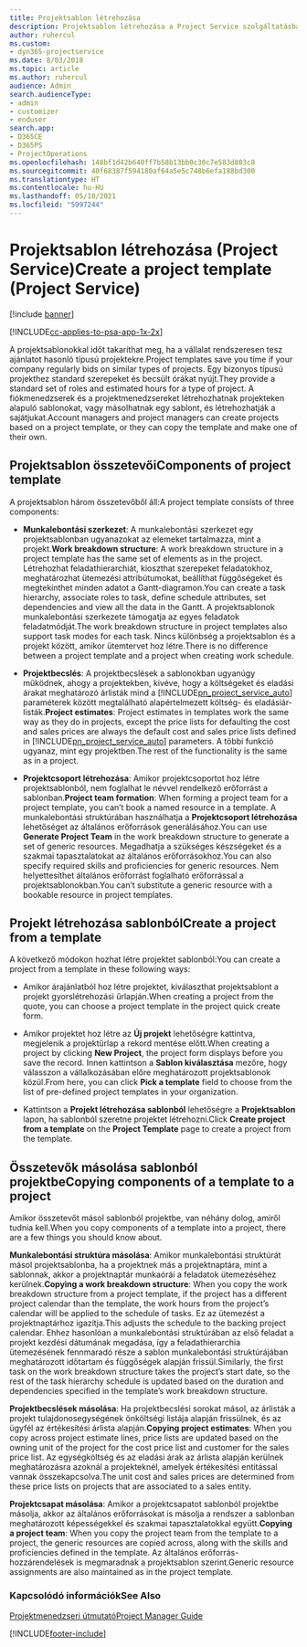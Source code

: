 ```yaml
---
title: Projektsablon létrehozása
description: Projektsablon létrehozása a Project Service szolgáltatásban
author: ruhercul
ms.custom:
- dyn365-projectservice
ms.date: 8/03/2018
ms.topic: article
ms.author: ruhercul
audience: Admin
search.audienceType:
- admin
- customizer
- enduser
search.app:
- D365CE
- D365PS
- ProjectOperations
ms.openlocfilehash: 148bf1d42b640ff7b58b13bb0c30c7e583d803c8
ms.sourcegitcommit: 40f68387f594180af64a5e5c748b6efa188bd300
ms.translationtype: HT
ms.contentlocale: hu-HU
ms.lasthandoff: 05/10/2021
ms.locfileid: "5997244"
---
```

# <a name="create-a-project-template-project-service"></a><span data-ttu-id="eb1e7-103">Projektsablon létrehozása (Project Service)</span><span class="sxs-lookup"><span data-stu-id="eb1e7-103">Create a project template (Project Service)</span></span>

[!include [banner](../includes/psa-now-project-operations.md)]

[!INCLUDE[cc-applies-to-psa-app-1x-2x](../includes/cc-applies-to-psa-app-1x-2x.md)]

<span data-ttu-id="eb1e7-104">A projektsablonokkal időt takaríthat meg, ha a vállalat rendszeresen tesz ajánlatot hasonló típusú projektekre.</span><span class="sxs-lookup"><span data-stu-id="eb1e7-104">Project templates save you time if your company regularly bids on similar types of projects.</span></span> <span data-ttu-id="eb1e7-105">Egy bizonyos típusú projekthez standard szerepeket és becsült órákat nyújt.</span><span class="sxs-lookup"><span data-stu-id="eb1e7-105">They provide a standard set of roles and estimated hours for a type of project.</span></span> <span data-ttu-id="eb1e7-106">A fiókmenedzserek és a projektmenedzsereket létrehozhatnak projekteken alapuló sablonokat, vagy másolhatnak egy sablont, és létrehozhatják a sajátjukat.</span><span class="sxs-lookup"><span data-stu-id="eb1e7-106">Account managers and project managers can create projects based on a project template, or they can copy the template and make one of their own.</span></span>  
  
## <a name="components-of-project-template"></a><span data-ttu-id="eb1e7-107">Projektsablon összetevői</span><span class="sxs-lookup"><span data-stu-id="eb1e7-107">Components of project template</span></span>
 <span data-ttu-id="eb1e7-108">A projektsablon három összetevőből áll:</span><span class="sxs-lookup"><span data-stu-id="eb1e7-108">A project template consists of three components:</span></span>  
  
- <span data-ttu-id="eb1e7-109">**Munkalebontási szerkezet**: A munkalebontási szerkezet egy projektsablonban ugyanazokat az elemeket tartalmazza, mint a projekt.</span><span class="sxs-lookup"><span data-stu-id="eb1e7-109">**Work breakdown structure**: A work breakdown structure in a project template has the same set of elements as in the project.</span></span> <span data-ttu-id="eb1e7-110">Létrehozhat feladathierarchiát, kioszthat szerepeket feladatokhoz, meghatározhat ütemezési attribútumokat, beállíthat függőségeket és megtekinthet minden adatot a Gantt-diagramon.</span><span class="sxs-lookup"><span data-stu-id="eb1e7-110">You can create a task hierarchy, associate roles to task, define schedule attributes, set dependencies and view all the data in the Gantt.</span></span> <span data-ttu-id="eb1e7-111">A projektsablonok munkalebontási szerkezete támogatja az egyes feladatok feladatmódját.</span><span class="sxs-lookup"><span data-stu-id="eb1e7-111">The work breakdown structure in project templates also support task modes for each task.</span></span> <span data-ttu-id="eb1e7-112">Nincs különbség a projektsablon és a projekt között, amikor ütemtervet hoz létre.</span><span class="sxs-lookup"><span data-stu-id="eb1e7-112">There is no difference between a project template and a project when creating work schedule.</span></span>  
  
- <span data-ttu-id="eb1e7-113">**Projektbecslés**: A projektbecslések a sablonokban ugyanúgy működnek, ahogy a projektekben, kivéve, hogy a költségeket és eladási árakat meghatározó árlisták mind a [!INCLUDE[pn_project_service_auto](../includes/pn-project-service-auto.md)] paraméterek között megtalálható alapértelmezett költség- és eladásiár-listák.</span><span class="sxs-lookup"><span data-stu-id="eb1e7-113">**Project estimates**: Project estimates in templates work the same way as they do in projects, except the price lists for defaulting the cost and sales prices are always the default cost and sales price lists defined in [!INCLUDE[pn_project_service_auto](../includes/pn-project-service-auto.md)] parameters.</span></span> <span data-ttu-id="eb1e7-114">A többi funkció ugyanaz, mint egy projektben.</span><span class="sxs-lookup"><span data-stu-id="eb1e7-114">The rest of the functionality is the same as in a project.</span></span>  
  
- <span data-ttu-id="eb1e7-115">**Projektcsoport létrehozása**: Amikor projektcsoportot hoz létre projektsablonból, nem foglalhat le névvel rendelkező erőforrást a sablonban.</span><span class="sxs-lookup"><span data-stu-id="eb1e7-115">**Project team formation**: When forming a project team for a project template, you can’t book a named resource in a template.</span></span> <span data-ttu-id="eb1e7-116">A munkalebontási struktúrában használhatja a **Projektcsoport létrehozása** lehetőséget az általános erőforrások generálásához.</span><span class="sxs-lookup"><span data-stu-id="eb1e7-116">You can use **Generate Project Team** in the work breakdown structure to generate a set of generic resources.</span></span> <span data-ttu-id="eb1e7-117">Megadhatja a szükséges készségeket és a szakmai tapasztalatokat az általános erőforrásokhoz.</span><span class="sxs-lookup"><span data-stu-id="eb1e7-117">You can also specify required skills and proficiencies for generic resources.</span></span> <span data-ttu-id="eb1e7-118">Nem helyettesíthet általános erőforrást foglalható erőforrással a projektsablonokban.</span><span class="sxs-lookup"><span data-stu-id="eb1e7-118">You can’t substitute a generic resource with a bookable resource in project templates.</span></span>  
  
## <a name="create-a-project-from-a-template"></a><span data-ttu-id="eb1e7-119">Projekt létrehozása sablonból</span><span class="sxs-lookup"><span data-stu-id="eb1e7-119">Create a project from a template</span></span>  
 <span data-ttu-id="eb1e7-120">A következő módokon hozhat létre projektet sablonból:</span><span class="sxs-lookup"><span data-stu-id="eb1e7-120">You can create a project from a template in these following ways:</span></span>  
  
-   <span data-ttu-id="eb1e7-121">Amikor árajánlatból hoz létre projektet, kiválaszthat projektsablont a projekt gyorslétrehozási űrlapján.</span><span class="sxs-lookup"><span data-stu-id="eb1e7-121">When creating a project from the quote, you can choose a project template in the project quick create form.</span></span>  
  
-   <span data-ttu-id="eb1e7-122">Amikor projektet hoz létre az **Új projekt** lehetőségre kattintva, megjelenik a projektűrlap a rekord mentése előtt.</span><span class="sxs-lookup"><span data-stu-id="eb1e7-122">When creating a project by clicking **New Project**, the project form displays before you save the record.</span></span> <span data-ttu-id="eb1e7-123">Innen kattintson a **Sablon kiválasztása** mezőre, hogy válasszon a vállalkozásában előre meghatározott projektsablonok közül.</span><span class="sxs-lookup"><span data-stu-id="eb1e7-123">From here, you can click **Pick a template** field to choose from the list of pre-defined project templates in your organization.</span></span>  
  
-   <span data-ttu-id="eb1e7-124">Kattintson a **Projekt létrehozása sablonból** lehetőségre a **Projektsablon** lapon, ha sablonból szeretne projektet létrehozni.</span><span class="sxs-lookup"><span data-stu-id="eb1e7-124">Click **Create project from a template** on the **Project Template** page to create a project from the template.</span></span>  
  
## <a name="copying-components-of-a-template-to-a-project"></a><span data-ttu-id="eb1e7-125">Összetevők másolása sablonból projektbe</span><span class="sxs-lookup"><span data-stu-id="eb1e7-125">Copying components of a template to a project</span></span>  
 <span data-ttu-id="eb1e7-126">Amikor összetevőt másol sablonból projektbe, van néhány dolog, amiről tudnia kell.</span><span class="sxs-lookup"><span data-stu-id="eb1e7-126">When you copy components of a template into a project, there are a few things you should know about.</span></span>  
  
 <span data-ttu-id="eb1e7-127">**Munkalebontási struktúra másolása**: Amikor munkalebontási struktúrát másol projektsablonba, ha a projektnek más a projektnaptára, mint a sablonnak, akkor a projektnaptár munkaórái a feladatok ütemezéséhez kerülnek.</span><span class="sxs-lookup"><span data-stu-id="eb1e7-127">**Copying a work breakdown structure**: When you copy the work breakdown structure from a project template, if the project has a different project calendar than the template, the work hours from the project’s calendar will be applied to the schedule of tasks.</span></span> <span data-ttu-id="eb1e7-128">Ez az ütemezést a projektnaptárhoz igazítja.</span><span class="sxs-lookup"><span data-stu-id="eb1e7-128">This adjusts the schedule to the backing project calendar.</span></span> <span data-ttu-id="eb1e7-129">Ehhez hasonlóan a munkalebontási struktúrában az első feladat a projekt kezdési dátumának megadása, így a feladathierarchia ütemezésének fennmaradó része a sablon munkalebontási struktúrájában meghatározott időtartam és függőségek alapján frissül.</span><span class="sxs-lookup"><span data-stu-id="eb1e7-129">Similarly, the first task on the work breakdown structure takes the project’s start date, so the rest of the task hierarchy schedule is updated based on the duration and dependencies specified in the template’s work breakdown structure.</span></span>  
  
 <span data-ttu-id="eb1e7-130">**Projektbecslések másolása**: Ha projektbecslési sorokat másol, az árlisták a projekt tulajdonosegységének önköltségi listája alapján frissülnek, és az ügyfél az értékesítési árlista alapján.</span><span class="sxs-lookup"><span data-stu-id="eb1e7-130">**Copying project estimates**: When you copy across project estimate lines, price lists are updated based on the owning unit of the project for the cost price list and customer for the sales price list.</span></span> <span data-ttu-id="eb1e7-131">Az egységköltség és az eladási árak az árlista alapján kerülnek meghatározásra azoknál a projekteknél, amelyek értékesítési entitással vannak összekapcsolva.</span><span class="sxs-lookup"><span data-stu-id="eb1e7-131">The unit cost and sales prices are determined from these price lists on projects that are associated to a sales entity.</span></span>  
  
 <span data-ttu-id="eb1e7-132">**Projektcsapat másolása**: Amikor a projektcsapatot sablonból projektbe másolja, akkor az általános erőforrásokat is másolja a rendszer a sablonban meghatározott képességekkel és szakmai tapasztalatokkal együtt.</span><span class="sxs-lookup"><span data-stu-id="eb1e7-132">**Copying a project team**: When you copy the project team from the template to a project, the generic resources are copied across, along with the skills and proficiencies defined in the template.</span></span> <span data-ttu-id="eb1e7-133">Az általános erőforrás-hozzárendelések is megmaradnak a projektsablon szerint.</span><span class="sxs-lookup"><span data-stu-id="eb1e7-133">Generic resource assignments are also maintained as in the project template.</span></span>  
  
### <a name="see-also"></a><span data-ttu-id="eb1e7-134">Kapcsolódó információk</span><span class="sxs-lookup"><span data-stu-id="eb1e7-134">See Also</span></span>  
 [<span data-ttu-id="eb1e7-135">Projektmenedzseri útmutató</span><span class="sxs-lookup"><span data-stu-id="eb1e7-135">Project Manager Guide</span></span>](../psa/project-manager-guide.md)


[!INCLUDE[footer-include](../includes/footer-banner.md)]